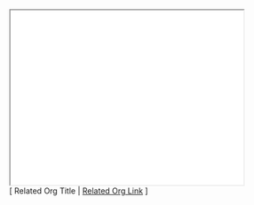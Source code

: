 <iframe width="420" height="315"
    src="{{page.video}}">
</iframe>
<div class="video__details">
    <div class="video__links">
        <span>[ Related Org Title | <a href="">Related Org Link</a> ]</span>
    </div>
</div>